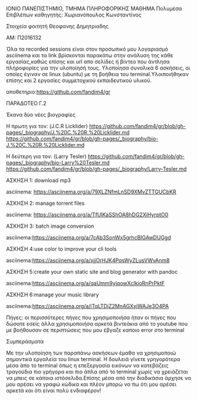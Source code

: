 ΙΟΝΙΟ ΠΑΝΕΠΙΣΤΗΜΙΟ, ΤΜΗΜΑ ΠΛΗΡΟΦΟΡΙΚΗΣ
ΜΑΘΗΜΑ
Πολυμέσα
Επιβλέπων καθηγητής: Χωριανόπουλος Κωνσταντίνος

Στοιχεία φοιτητή
Θεοφανης Δημητριαδης 

ΑΜ: Π2016132 

Όλα τα recorded sessions είναι στον προσωπικό μου λογαριασμό asciinema και τα link βρίσκονται παρακάτω στην ανάλυση της κάθε εργασίας,καθώς επίσης και url απο σελίδες ή βίντεο που άντλησα πλήροφορίες για την υλοποίησή τους.
Υλοποίησα συνολικά 6 ασκήσεις, οι οποίες έγιναν σε linux (ubuntu) με τη βοήθεια του terminal.Υλοιποιήθηκαν επίσης και 2 εργασίες συμμετοχικού εκπαιδευτικού υλικού.

αποθετηριο:https://github.com/fandim4/gr

ΠΑΡΑΔΟΤΕΟ Γ.2

Έκανα δύο νέες βιογραφίες

Η πρωτη για τον: (J.C.R Licklider) https://github.com/fandim4/gr/blob/gh-pages/_biography/J.%20C.%20R.%20Licklider.md
https://github.com/fandim4/gr/blob/gh-pages/_biography/bio-J.%20C.%20R.%20Licklider.md

Η δεύτερη για τον: (Larry Tesler) https://github.com/fandim4/gr/blob/gh-pages/_biography/bio-Larry%20Tesler.md
https://github.com/fandim4/gr/blob/gh-pages/_biography/Larry-Tesler.md

ΑΣΚΗΣΗ 1: download mp3

asciinema: https://asciinema.org/a/79XLZNfmLnSD9XMvZTTGUCbKR

ΑΣΚΗΣΗ 2: manage torrent files

asciinema: https://asciinema.org/a/TfUlKaSShOA8hDG2XiHyrptO0

AΣΚΗΣΗ 3: batch image conversion

asciinema:https://asciinema.org/a/7cAb3SonWx5grhcBIGAwDUGgd

ΑΣΚΗΣΗ 4:use color to improve your cli tools

asciinema:https://asciinema.org/a/xjjOrHJK4PqsWyZLusVWvAnm8

ΑΣΚΗΣΗ 5:create your own static site and blog generator with pandoc

asciinema:https://asciinema.org/a/qaUmm9yiqowXcIkioRnPrPktF

ΑΣΚΗΣΗ 6:manage your music library

asciinema:https://asciinema.org/a/iTqLTDjZ2MnAGXxjWAJe3O4PA

Πήγες:
οι περισσότερες πήγες που χρησιμοποιήσα ήταν οι πήγες που δώσατε εσείς άλλα χρησιμοποιήσα αρκετά βιντεάκια από το youtube που με βοήθουσαν σε περιπτώσεις που μου έβγαζε καποιο error στο terminal 

Συμπεράσματα

Με την υλοποίηση των παραπάνω ασκήσεων έμαθα να χρησιμοποιώ σημαντικά εργαλεία του linux terminal. Η δουλειά γίνετε γρηγορότερα μέσα άπο το terminal όπως η επεξεργασία εικόνων να κατεβάζεις τραγούδια πιο γρήγορα και πιο άπλα από το terminal χωρίς να χρειάζεται να μπεις σε κάποια ιστόσελιδα.Επίσης μέσα από την διαδικάσια άρχησε να μου αρέσει να γραφώ κώδικα και πλέον μπορώ να πω ότι μου αρέσει αρκετά και ότι είναι πολύ ενδιαφέρον!









